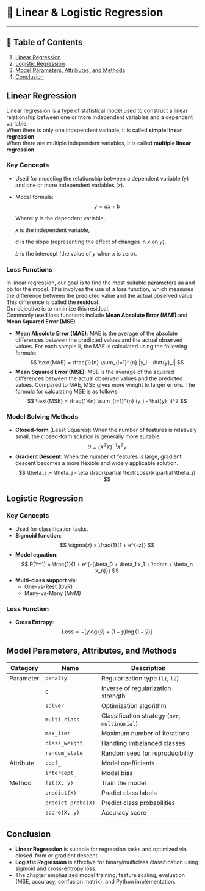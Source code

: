 # 📘 Linear & Logistic Regression
---

## 📑 Table of Contents
1. [Linear Regression](#linear-regression)
2. [Logistic Regression](#logistic-regression)
3. [Model Parameters, Attributes, and Methods](#model-parameters-attributes-and-methods)
4. [Conclusion](#conclusion)


## Linear Regression

Linear regression is a type of statistical model used to construct a linear relationship between one or more independent variables and a dependent variable.\
When there is only one independent variable, it is called **simple linear regression**.\
When there are multiple independent variables, it is called **multiple linear regression**.

### Key Concepts
- Used for modeling the relationship between a dependent variable ($y$) and one or more independent variables ($x$).
- Model formula:
  $$y = ax + b$$

  Where:
    $y$ is the dependent variable,

    $x$ is the independent variable,

    $a$ is the slope (representing the effect of changes in $x$ on $y$),

    $b$ is the intercept (the value of $y$ when $x$ is zero).

### Loss Functions

In linear regression, our goal is to find the most suitable parameters aa and bb for the model.
This involves the use of a loss function, which measures the difference between the predicted value and the actual observed value.\
This difference is called the **residual**.\
Our objective is to minimize this residual.\
Commonly used loss functions include **Mean Absolute Error (MAE)** and **Mean Squared Error (MSE)**.

- **Mean Absolute Error (MAE)**:
MAE is the average of the absolute differences between the predicted values and the actual observed values.
For each sample ii, the MAE is calculated using the following formula:
  $$
  \text{MAE} = \frac{1}{n} \sum_{i=1}^{n} |y_i - \hat{y}_i|
  $$
- **Mean Squared Error (MSE)**:
MSE is the average of the squared differences between the actual observed values and the predicted values.
Compared to MAE, MSE gives more weight to larger errors. The formula for calculating MSE is as follows:
  $$
  \text{MSE} = \frac{1}{n} \sum_{i=1}^{n} (y_i - \hat{y}_i)^2
  $$

### Model Solving Methods
- **Closed-form** (Least Squares):
When the number of features is relatively small, the closed-form solution is generally more suitable.
  $$
  \theta = (X^T X)^{-1} X^T y
  $$
- **Gradient Descent**:
When the number of features is large, gradient descent becomes a more flexible and widely applicable solution.
  $$
  \theta_j := \theta_j - \eta \frac{\partial \text{Loss}}{\partial \theta_j}
  $$



## Logistic Regression

### Key Concepts
- Used for classification tasks.
- **Sigmoid function**:
  $$
  \sigma(z) = \frac{1}{1 + e^{-z}}
  $$
- **Model equation**:
  $$
  P(Y=1) = \frac{1}{1 + e^{-(\beta_0 + \beta_1 x_1 + \cdots + \beta_n x_n)}}
  $$
- **Multi-class support** via:
  - One-vs-Rest (OvR)
  - Many-vs-Many (MvM)

### Loss Function
- **Cross Entropy**:
  $$
  \text{Loss} = -[y \log(\hat{y}) + (1 - y) \log(1 - \hat{y})]
  $$


## Model Parameters, Attributes, and Methods

| Category     | Name             | Description |
|--------------|------------------|-------------|
| Parameter    | `penalty`        | Regularization type (`l1`, `l2`) |
|              | `C`              | Inverse of regularization strength |
|              | `solver`         | Optimization algorithm |
|              | `multi_class`    | Classification strategy (`ovr`, `multinomial`) |
|              | `max_iter`       | Maximum number of iterations |
|              | `class_weight`   | Handling imbalanced classes |
|              | `random_state`   | Random seed for reproducibility |
| Attribute    | `coef_`          | Model coefficients |
|              | `intercept_`     | Model bias |
| Method       | `fit(X, y)`      | Train the model |
|              | `predict(X)`     | Predict class labels |
|              | `predict_proba(X)`| Predict class probabilities |
|              | `score(X, y)`    | Accuracy score |


## Conclusion

- **Linear Regression** is suitable for regression tasks and optimized via closed-form or gradient descent.
- **Logistic Regression** is effective for binary/multiclass classification using sigmoid and cross-entropy loss.
- The chapter emphasized model training, feature scaling, evaluation (MSE, accuracy, confusion matrix), and Python implementation.
